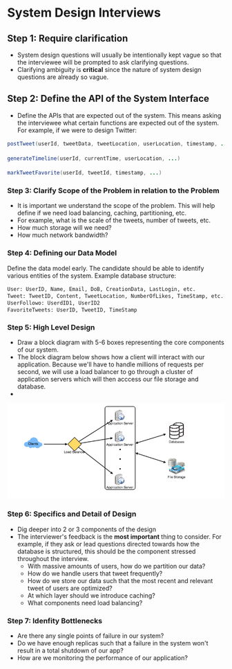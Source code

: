 # System Design Interviews

## Step 1: Require clarification

* System design questions will usually be intentionally kept vague so that the interviewee will be prompted to ask clarifying questions.
* Clarifying ambiguity is **critical** since the nature of system design questions are already so vague.

## Step 2: Define the API of the System Interface

* Define the APIs that are expected out of the system. This means asking the interviewee what certain functions are expected out of the system. For example, if we were to design Twitter:
```java
postTweet(userId, tweetData, tweetLocation, userLocation, timestamp, ...)

generateTimeline(userId, currentTime, userLocation, ...)

markTweetFavorite(userId, tweetId, timestamp, ...)
```

### Step 3: Clarify Scope of the Problem in relation to the Problem

* It is important we understand the scope of the problem. This will help define if we need load balancing, caching, partitioning, etc.
* For example, what is the scale of the tweets, number of tweets, etc.
* How much storage will we need?
* How much network bandwidth?

### Step 4: Defining our Data Model

Define the data model early. The candidate should be able to identify various entities of the system. Example database structure:
```
User: UserID, Name, Email, DoB, CreationData, LastLogin, etc.
Tweet: TweetID, Content, TweetLocation, NumberOfLikes, TimeStamp, etc.
UserFollowo: UserdID1, UserID2
FavoriteTweets: UserID, TweetID, TimeStamp
```

### Step 5: High Level Design

* Draw a block diagram with 5-6 boxes representing the core components of our system.
* The block diagram below shows how a client will interact with our application. Because we'll have to handle millions of requests per second, we will use a load balancer to go through a cluster of application servers which will then acccess our file storage and database.
* 

![](/assets/system-design-intro.png)

### Step 6: Specifics and Detail of Design

* Dig deeper into 2 or 3 components of the design
* The interviewer's feedback is the **most important** thing to consider. For example, if they ask or lead questions directed towards how the database is structured, this should be the component stressed throughout the interview.
    * With massive amounts of users, how do we partition our data?
    * How do we handle users that tweet frequently?
    * How do we store our data such that the most recent and relevant tweet of users are optimized?
    * At which layer should we introduce caching?
    * What components need load balancing?

### Step 7: Idenfity Bottlenecks

* Are there any single points of failure in our system?
* Do we have enough replicas such that a failure in the system won't result in a total shutdown of our app?
* How are we monitoring the performance of our application?
